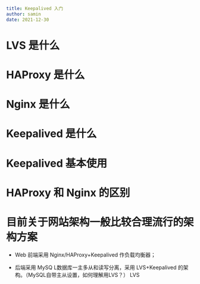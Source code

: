 ```yaml
title: Keepalived 入门
author: samin
date: 2021-12-30
```

# LVS 是什么

# HAProxy 是什么

# Nginx 是什么

# Keepalived 是什么

# Keepalived 基本使用

# HAProxy 和 Nginx 的区别

# 目前关于网站架构一般比较合理流行的架构方案

- Web 前端采用 Nginx/HAProxy+Keepalived 作负载均衡器；

- 后端采用 MySQ L数据库一主多从和读写分离，采用 LVS+Keepalived 的架构。（MySQL自带主从设置，如何理解用LVS？）
LVS
